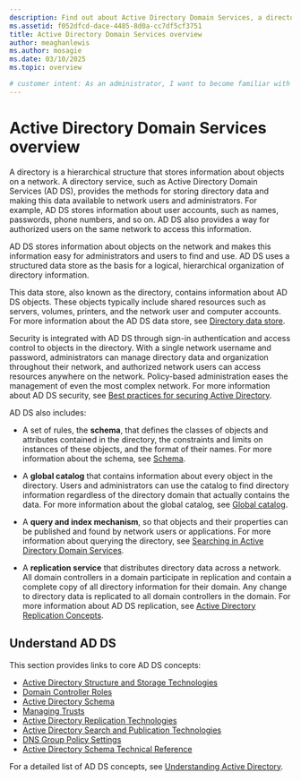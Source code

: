 ```yaml
---
description: Find out about Active Directory Domain Services, a directory service that makes network resource data available to authorized network users and administrators.
ms.assetid: f052dfcd-dace-4485-8d0a-cc7df5cf3751
title: Active Directory Domain Services overview
author: meaghanlewis
ms.author: mosagie
ms.date: 03/10/2025
ms.topic: overview

# customer intent: As an administrator, I want to become familiar with Active Directory Domain Services so that I can store data on network resources and make this data available to authorized network users and administrators.
---
```


# Active Directory Domain Services overview

A directory is a hierarchical structure that stores information about objects on a network. A directory service, such as Active Directory Domain Services (AD DS), provides the methods for storing directory data and making this data available to network users and administrators. For example, AD DS stores information about user accounts, such as names, passwords, phone numbers, and so on. AD DS also provides a way for authorized users on the same network to access this information.

AD DS stores information about objects on the network and makes this information easy for administrators and users to find and use. AD DS uses a structured data store as the basis for a logical, hierarchical organization of directory information.

This data store, also known as the directory, contains information about AD DS objects. These objects typically include shared resources such as servers, volumes, printers, and the network user and computer accounts. For more information about the AD DS data store, see [Directory data store](/previous-versions/windows/it-pro/windows-server-2003/cc736627(v=ws.10)).

Security is integrated with AD DS through sign-in authentication and access control to objects in the directory. With a single network username and password, administrators can manage directory data and organization throughout their network, and authorized network users can access resources anywhere on the network. Policy-based administration eases the management of even the most complex network. For more information about AD DS security, see [Best practices for securing Active Directory](../../plan/security-best-practices/best-practices-for-securing-active-directory.md).

AD DS also includes:

* A set of rules, the **schema**, that defines the classes of objects and attributes contained in the directory, the constraints and limits on instances of these objects, and the format of their names. For more information about the schema, see [Schema](/previous-versions/windows/it-pro/windows-server-2003/cc756876(v=ws.10)).

* A **global catalog** that contains information about every object in the directory. Users and administrators can use the catalog to find directory information regardless of the directory domain that actually contains the data. For more information about the global catalog, see [Global catalog](/windows/win32/ad/global-catalog).

* A **query and index mechanism**, so that objects and their properties can be published and found by network users or applications. For more information about querying the directory, see [Searching in Active Directory Domain Services](/windows/win32/ad/searching-in-active-directory-domain-services).

* A **replication service** that distributes directory data across a network. All domain controllers in a domain participate in replication and contain a complete copy of all directory information for their domain. Any change to directory data is replicated to all domain controllers in the domain. For more information about AD DS replication, see [Active Directory Replication Concepts](../replication/Active-Directory-Replication-Concepts.md).

## Understand AD DS

 This section provides links to core AD DS concepts:

* [Active Directory Structure and Storage Technologies](/previous-versions/windows/it-pro/windows-server-2003/cc759186(v=ws.10))
* [Domain Controller Roles](/previous-versions/windows/it-pro/windows-server-2003/cc786438(v=ws.10))
* [Active Directory Schema](/previous-versions/windows/it-pro/windows-server-2008-r2-and-2008/cc771796(v=ws.10))
* [Managing Trusts](/previous-versions/windows/it-pro/windows-server-2008-r2-and-2008/cc771568(v=ws.10))
* [Active Directory Replication Technologies](/previous-versions/windows/it-pro/windows-server-2003/cc776877(v=ws.10))
* [Active Directory Search and Publication Technologies](/previous-versions/windows/it-pro/windows-server-2003/cc775686(v=ws.10))
* [DNS Group Policy Settings](/previous-versions/windows/it-pro/windows-server-2008-r2-and-2008/dd197486(v=ws.10))
* [Active Directory Schema Technical Reference](/previous-versions/windows/it-pro/windows-server-2003/cc759402(v=ws.10))

For a detailed list of AD DS concepts, see [Understanding Active Directory](/previous-versions/windows/it-pro/windows-server-2003/cc781408(v=ws.10)).
